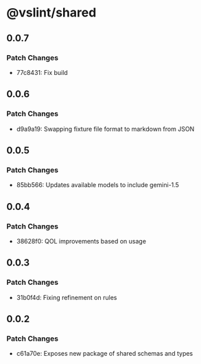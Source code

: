 # @vslint/shared

## 0.0.7

### Patch Changes

- 77c8431: Fix build

## 0.0.6

### Patch Changes

- d9a9a19: Swapping fixture file format to markdown from JSON

## 0.0.5

### Patch Changes

- 85bb566: Updates available models to include gemini-1.5

## 0.0.4

### Patch Changes

- 38628f0: QOL improvements based on usage

## 0.0.3

### Patch Changes

- 31b0f4d: Fixing refinement on rules

## 0.0.2

### Patch Changes

- c61a70e: Exposes new package of shared schemas and types

